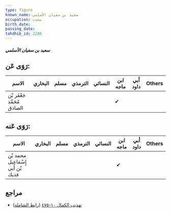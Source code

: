 ```yaml
---
type: figure
known_name: سعيد بن سفيان الأسلمي
occupation: محدث
birth_date:
passing_date:
tahdhib_id: 2286
---
```

##### سعيد بن سفيان الأسلمي

## رَوَى عَن:
| الاسم                       | البخاري | مسلم | الترمذي | النسائي | ابن ماجه | أبي داود | Others |
| --------------------------- | ------- | ---- | ------- | ------- | -------- | -------- | ------ |
| جَعْفَر بْن مُحَمَّد الصادق |         |      |         |         | ✔        |          |        |
## رَوَى عَنه:
| الاسم                              | البخاري | مسلم | الترمذي | النسائي | ابن ماجه | أبي داود | Others |
| ---------------------------------- | ------- | ---- | ------- | ------- | -------- | -------- | ------ |
| محمد بْن إِسْمَاعِيل بْن أَبي فديك |         |      |         |         | ✔        |          |        |
## مراجع
- [تهذيب الكمال ١٠-٤٧٥](obsidian://open?vault=Tahdhib-al-Kamal&file=Figures/٢٢٨٦-سعيد%20بن%20سفيان%20الأسلمي) ([رابط الشاملة](https://shamela.ws/book/3722/5247))